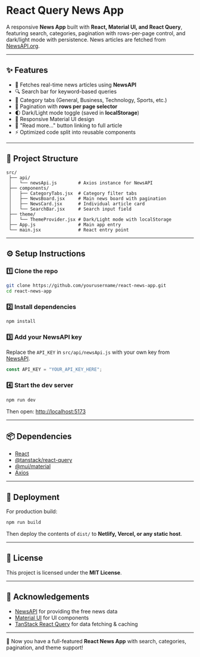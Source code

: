 # React Query News App

A responsive **News App** built with **React, Material UI, and React Query**, featuring search, categories, pagination with rows-per-page control, and dark/light mode with persistence. News articles are fetched from [NewsAPI.org](https://newsapi.org/).

---

## ✨ Features

- 📰 Fetches real-time news articles using **NewsAPI**
- 🔍 Search bar for keyword-based queries
- 📂 Category tabs (General, Business, Technology, Sports, etc.)
- 📑 Pagination with **rows per page selector**
- 🌓 Dark/Light mode toggle (saved in **localStorage**)
- 📱 Responsive Material UI design
- 🔗 "Read more…" button linking to full article
- ⚡ Optimized code split into reusable components

---

## 📂 Project Structure

```
src/
 ├── api/
 │   └── newsApi.js        # Axios instance for NewsAPI
 ├── components/
 │   ├── CategoryTabs.jsx  # Category filter tabs
 │   ├── NewsBoard.jsx     # Main news board with pagination
 │   ├── NewsCard.jsx      # Individual article card
 │   └── SearchBar.jsx     # Search input field
 ├── theme/
 │   └── ThemeProvider.jsx # Dark/Light mode with localStorage
 ├── App.js                # Main app entry
 └── main.jsx              # React entry point
```

---

## ⚙️ Setup Instructions

### 1️⃣ Clone the repo

```bash
git clone https://github.com/yourusername/react-news-app.git
cd react-news-app
```

### 2️⃣ Install dependencies

```bash
npm install
```

### 3️⃣ Add your **NewsAPI key**

Replace the `API_KEY` in `src/api/newsApi.js` with your own key from [NewsAPI](https://newsapi.org/).

```javascript
const API_KEY = "YOUR_API_KEY_HERE";
```

### 4️⃣ Start the dev server

```bash
npm run dev
```

Then open: [http://localhost:5173](http://localhost:5173)

---

## 📦 Dependencies

- [React](https://reactjs.org/)
- [@tanstack/react-query](https://tanstack.com/query/latest)
- [@mui/material](https://mui.com/)
- [Axios](https://axios-http.com/)

---

## 🚀 Deployment

For production build:

```bash
npm run build
```

Then deploy the contents of `dist/` to **Netlify, Vercel, or any static host**.

---

## 📝 License

This project is licensed under the **MIT License**.

---

## 🙌 Acknowledgements

- [NewsAPI](https://newsapi.org/) for providing the free news data
- [Material UI](https://mui.com/) for UI components
- [TanStack React Query](https://tanstack.com/query) for data fetching & caching

---

🎉 Now you have a full-featured **React News App** with search, categories, pagination, and theme support!
